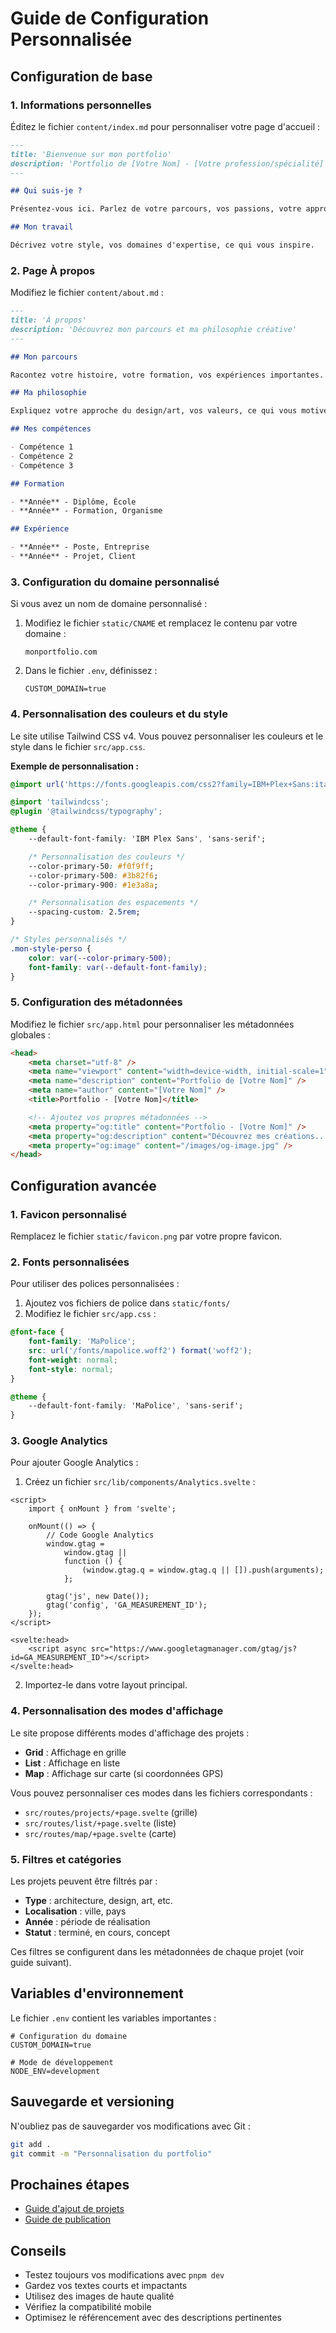 # Guide de Configuration Personnalisée

## Configuration de base

### 1. Informations personnelles

Éditez le fichier `content/index.md` pour personnaliser votre page d'accueil :

```markdown
---
title: 'Bienvenue sur mon portfolio'
description: 'Portfolio de [Votre Nom] - [Votre profession/spécialité]'
---

## Qui suis-je ?

Présentez-vous ici. Parlez de votre parcours, vos passions, votre approche créative.

## Mon travail

Décrivez votre style, vos domaines d'expertise, ce qui vous inspire.
```

### 2. Page À propos

Modifiez le fichier `content/about.md` :

```markdown
---
title: 'À propos'
description: 'Découvrez mon parcours et ma philosophie créative'
---

## Mon parcours

Racontez votre histoire, votre formation, vos expériences importantes.

## Ma philosophie

Expliquez votre approche du design/art, vos valeurs, ce qui vous motive.

## Mes compétences

- Compétence 1
- Compétence 2
- Compétence 3

## Formation

- **Année** - Diplôme, École
- **Année** - Formation, Organisme

## Expérience

- **Année** - Poste, Entreprise
- **Année** - Projet, Client
```

### 3. Configuration du domaine personnalisé

Si vous avez un nom de domaine personnalisé :

1. Modifiez le fichier `static/CNAME` et remplacez le contenu par votre domaine :

   ```
   monportfolio.com
   ```

2. Dans le fichier `.env`, définissez :
   ```
   CUSTOM_DOMAIN=true
   ```

### 4. Personnalisation des couleurs et du style

Le site utilise Tailwind CSS v4. Vous pouvez personnaliser les couleurs et le style dans le fichier `src/app.css`.

**Exemple de personnalisation :**

```css
@import url('https://fonts.googleapis.com/css2?family=IBM+Plex+Sans:ital,wght@0,100..700;1,100..700&display=swap');

@import 'tailwindcss';
@plugin '@tailwindcss/typography';

@theme {
	--default-font-family: 'IBM Plex Sans', 'sans-serif';

	/* Personnalisation des couleurs */
	--color-primary-50: #f0f9ff;
	--color-primary-500: #3b82f6;
	--color-primary-900: #1e3a8a;

	/* Personnalisation des espacements */
	--spacing-custom: 2.5rem;
}

/* Styles personnalisés */
.mon-style-perso {
	color: var(--color-primary-500);
	font-family: var(--default-font-family);
}
```

### 5. Configuration des métadonnées

Modifiez le fichier `src/app.html` pour personnaliser les métadonnées globales :

```html
<head>
	<meta charset="utf-8" />
	<meta name="viewport" content="width=device-width, initial-scale=1" />
	<meta name="description" content="Portfolio de [Votre Nom]" />
	<meta name="author" content="[Votre Nom]" />
	<title>Portfolio - [Votre Nom]</title>

	<!-- Ajoutez vos propres métadonnées -->
	<meta property="og:title" content="Portfolio - [Votre Nom]" />
	<meta property="og:description" content="Découvrez mes créations..." />
	<meta property="og:image" content="/images/og-image.jpg" />
</head>
```

## Configuration avancée

### 1. Favicon personnalisé

Remplacez le fichier `static/favicon.png` par votre propre favicon.

### 2. Fonts personnalisées

Pour utiliser des polices personnalisées :

1. Ajoutez vos fichiers de police dans `static/fonts/`
2. Modifiez le fichier `src/app.css` :

```css
@font-face {
	font-family: 'MaPolice';
	src: url('/fonts/mapolice.woff2') format('woff2');
	font-weight: normal;
	font-style: normal;
}

@theme {
	--default-font-family: 'MaPolice', 'sans-serif';
}
```

### 3. Google Analytics

Pour ajouter Google Analytics :

1. Créez un fichier `src/lib/components/Analytics.svelte` :

```svelte
<script>
	import { onMount } from 'svelte';

	onMount(() => {
		// Code Google Analytics
		window.gtag =
			window.gtag ||
			function () {
				(window.gtag.q = window.gtag.q || []).push(arguments);
			};

		gtag('js', new Date());
		gtag('config', 'GA_MEASUREMENT_ID');
	});
</script>

<svelte:head>
	<script async src="https://www.googletagmanager.com/gtag/js?id=GA_MEASUREMENT_ID"></script>
</svelte:head>
```

2. Importez-le dans votre layout principal.

### 4. Personnalisation des modes d'affichage

Le site propose différents modes d'affichage des projets :

- **Grid** : Affichage en grille
- **List** : Affichage en liste
- **Map** : Affichage sur carte (si coordonnées GPS)

Vous pouvez personnaliser ces modes dans les fichiers correspondants :

- `src/routes/projects/+page.svelte` (grille)
- `src/routes/list/+page.svelte` (liste)
- `src/routes/map/+page.svelte` (carte)

### 5. Filtres et catégories

Les projets peuvent être filtrés par :

- **Type** : architecture, design, art, etc.
- **Localisation** : ville, pays
- **Année** : période de réalisation
- **Statut** : terminé, en cours, concept

Ces filtres se configurent dans les métadonnées de chaque projet (voir guide suivant).

## Variables d'environnement

Le fichier `.env` contient les variables importantes :

```env
# Configuration du domaine
CUSTOM_DOMAIN=true

# Mode de développement
NODE_ENV=development
```

## Sauvegarde et versioning

N'oubliez pas de sauvegarder vos modifications avec Git :

```bash
git add .
git commit -m "Personnalisation du portfolio"
```

## Prochaines étapes

- [Guide d'ajout de projets](03-ajout-projets.md)
- [Guide de publication](04-publication.md)

## Conseils

- Testez toujours vos modifications avec `pnpm dev`
- Gardez vos textes courts et impactants
- Utilisez des images de haute qualité
- Vérifiez la compatibilité mobile
- Optimisez le référencement avec des descriptions pertinentes
